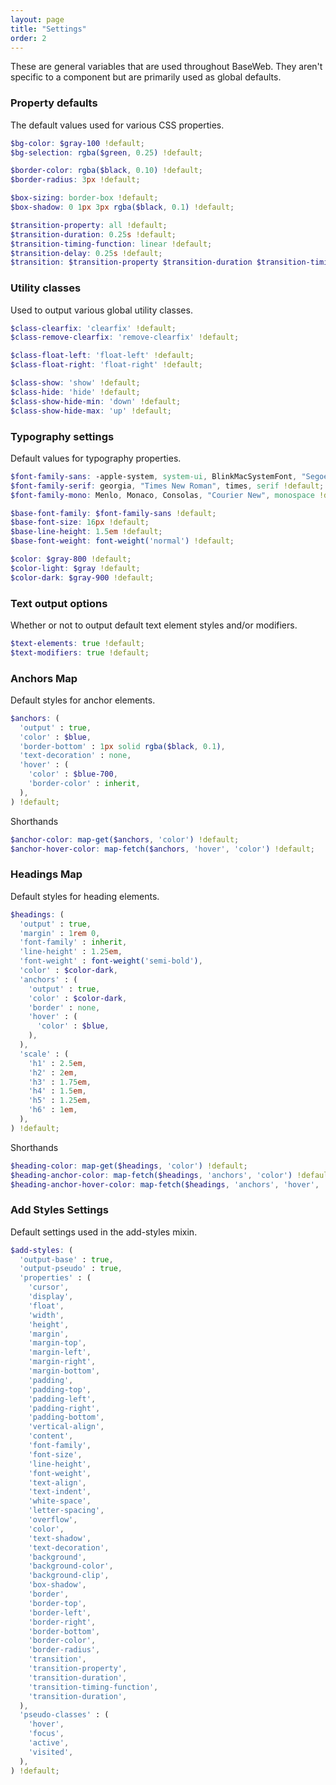 ```yaml
---
layout: page
title: "Settings"
order: 2
---
```


These are general variables that are used throughout BaseWeb. They aren't specific to a component but are primarily used as global defaults.

<div id="toc" class="toc"></div>

<section id="var-property-defaults" class="docs-item" markdown="1">

### Property defaults

The default values used for various CSS properties.

```scss
$bg-color: $gray-100 !default;
$bg-selection: rgba($green, 0.25) !default;

$border-color: rgba($black, 0.10) !default;
$border-radius: 3px !default;

$box-sizing: border-box !default;
$box-shadow: 0 1px 3px rgba($black, 0.1) !default;

$transition-property: all !default;
$transition-duration: 0.25s !default;
$transition-timing-function: linear !default;
$transition-delay: 0.25s !default;
$transition: $transition-property $transition-duration $transition-timing-function !default;
```

</section><!-- .docs-item -->

<section id="var-utility-classes" class="docs-item" markdown="1">

### Utility classes

Used to output various global utility classes.

```scss
$class-clearfix: 'clearfix' !default;
$class-remove-clearfix: 'remove-clearfix' !default;

$class-float-left: 'float-left' !default;
$class-float-right: 'float-right' !default;

$class-show: 'show' !default;
$class-hide: 'hide' !default;
$class-show-hide-min: 'down' !default;
$class-show-hide-max: 'up' !default;
```

</section><!-- .docs-item -->

<section id="var-typography-settings" class="docs-item" markdown="1">

### Typography settings

Default values for typography properties.

```scss
$font-family-sans: -apple-system, system-ui, BlinkMacSystemFont, "Segoe UI", "Roboto", "Helvetica Neue", Arial, sans-serif !default;
$font-family-serif: georgia, "Times New Roman", times, serif !default;
$font-family-mono: Menlo, Monaco, Consolas, "Courier New", monospace !default;

$base-font-family: $font-family-sans !default;
$base-font-size: 16px !default;
$base-line-height: 1.5em !default;
$base-font-weight: font-weight('normal') !default;

$color: $gray-800 !default;
$color-light: $gray !default;
$color-dark: $gray-900 !default;
```

</section><!-- .docs-item -->

<section id="var-typography-settings" class="docs-item" markdown="1">

### Text output options

Whether or not to output default text element styles and/or modifiers.

```scss
$text-elements: true !default;
$text-modifiers: true !default;
```

</section><!-- .docs-item -->

<section id="map-anchors" class="docs-item" markdown="1">

### Anchors Map

Default styles for anchor elements.

```scss
$anchors: (
  'output' : true,
  'color' : $blue,
  'border-bottom' : 1px solid rgba($black, 0.1),
  'text-decoration' : none,
  'hover' : (
    'color' : $blue-700,
    'border-color' : inherit,
  ),
) !default;
```

<p class="subheading">Shorthands</p>

```scss
$anchor-color: map-get($anchors, 'color') !default;
$anchor-hover-color: map-fetch($anchors, 'hover', 'color') !default;
```

</section><!-- .docs-item -->

<section id="map-headings" class="docs-item" markdown="1">

### Headings Map

Default styles for heading elements.

```scss
$headings: (
  'output' : true,
  'margin' : 1rem 0,
  'font-family' : inherit,
  'line-height' : 1.25em,
  'font-weight' : font-weight('semi-bold'),
  'color' : $color-dark,
  'anchors' : (
    'output' : true,
    'color' : $color-dark,
    'border' : none,
    'hover' : (
      'color' : $blue,
    ),
  ),
  'scale' : (
    'h1' : 2.5em,
    'h2' : 2em,
    'h3' : 1.75em,
    'h4' : 1.5em,
    'h5' : 1.25em,
    'h6' : 1em,
  ),
) !default;
```

<p class="subheading">Shorthands</p>

```scss
$heading-color: map-get($headings, 'color') !default;
$heading-anchor-color: map-fetch($headings, 'anchors', 'color') !default;
$heading-anchor-hover-color: map-fetch($headings, 'anchors', 'hover', 'color') !default;
```

</section><!-- .docs-item -->

<section id="map-add-styles" class="docs-item" markdown="1">

### Add Styles Settings

Default settings used in the add-styles mixin.

```scss
$add-styles: (
  'output-base' : true,
  'output-pseudo' : true,
  'properties' : (
    'cursor',
    'display',
    'float',
    'width',
    'height',
    'margin',
    'margin-top',
    'margin-left',
    'margin-right',
    'margin-bottom',
    'padding',
    'padding-top',
    'padding-left',
    'padding-right',
    'padding-bottom',
    'vertical-align',
    'content',
    'font-family',
    'font-size',
    'line-height',
    'font-weight',
    'text-align',
    'text-indent',
    'white-space',
    'letter-spacing',
    'overflow',
    'color',
    'text-shadow',
    'text-decoration',
    'background',
    'background-color',
    'background-clip',
    'box-shadow',
    'border',
    'border-top',
    'border-left',
    'border-right',
    'border-bottom',
    'border-color',
    'border-radius',
    'transition',
    'transition-property',
    'transition-duration',
    'transition-timing-function',
    'transition-duration',
  ),
  'pseudo-classes' : (
    'hover',
    'focus',
    'active',
    'visited',
  ),
) !default;
```

</section><!-- .docs-item -->
